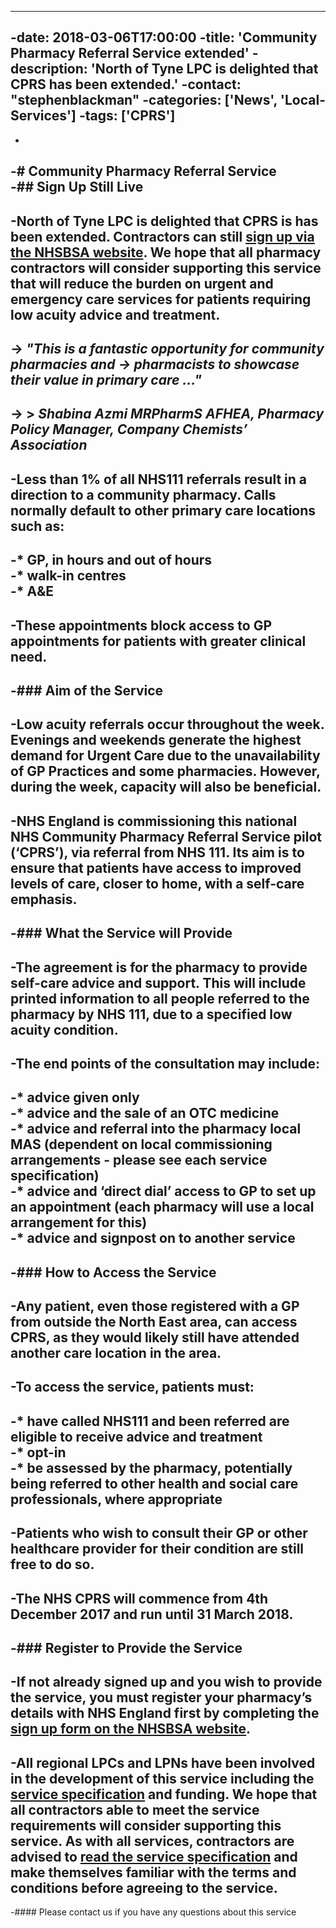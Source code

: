 ----
-date: 2018-03-06T17:00:00
-title: 'Community Pharmacy Referral Service extended'
-description: 'North of Tyne LPC is delighted that CPRS has been extended.'
-contact: "stephenblackman"
-categories: ['News', 'Local-Services']
-tags: ['CPRS']
----
-
-# Community Pharmacy Referral Service  
-## Sign Up Still Live  
-
-North of Tyne LPC is delighted that CPRS is has been extended.  Contractors can still [sign up via the NHSBSA website](http://www.nhsbsa.nhs.uk/CPRSnortheast).  We hope that all pharmacy contractors will consider supporting this service that will reduce the burden on urgent and emergency care services for patients requiring low acuity advice and treatment.  
-
-> *"This is a fantastic opportunity for community pharmacies and
-> pharmacists to showcase their value in primary care …"*  
-
-> > *Shabina Azmi MRPharmS AFHEA, Pharmacy Policy Manager, Company Chemists’ Association*  
-
-Less than 1% of all NHS111 referrals result in a direction to a community pharmacy. Calls normally default to other primary care locations such as:  
-
-* GP, in hours and out of hours  
-* walk-in centres  
-* A&E  
-
-These appointments block access to GP appointments for patients with greater clinical need.  
-
-### Aim of the Service  
-
-Low acuity referrals occur throughout the week. Evenings and weekends generate the highest demand for Urgent Care due to the unavailability of GP Practices and some pharmacies. However, during the week, capacity will also be beneficial.  
-
-NHS England is commissioning this national NHS Community Pharmacy Referral Service pilot (‘CPRS’), via referral from NHS 111. Its aim is to ensure that patients have access to improved levels of care, closer to home, with a self-care emphasis.  
-
-### What the Service will Provide  
-
-The agreement is for the pharmacy to provide self-care advice and support. This will include printed information to all people referred to the pharmacy by NHS 111, due to a specified low acuity condition.  
-
-The end points of the consultation may include:  
-
-* advice given only  
-* advice and the sale of an OTC medicine  
-* advice and referral into the pharmacy local MAS (dependent on local commissioning arrangements - please see each service specification)  
-* advice and ‘direct dial’ access to GP to set up an appointment (each pharmacy will use a local arrangement for this)  
-* advice and signpost on to another service  
-
-### How to Access the Service
-
-Any patient, even those registered with a GP from outside the North East area, can access CPRS, as they would likely still have attended another care location in the area.  
-
-To access the service, patients must:  
-
-* have called NHS111 and been referred are eligible to receive advice and treatment  
-* opt-in  
-* be assessed by the pharmacy, potentially being referred to other health and social care professionals, where appropriate  
-
-Patients who wish to consult their GP or other healthcare provider for their condition are still free to do so.  
-
-The NHS CPRS will commence from 4th December 2017 and run until 31 March 2018.  
-
-### Register to Provide the Service  
-
-If not already signed up and you wish to provide the service, you must register your pharmacy’s details with NHS England first by completing the [sign up form on the NHSBSA website](http://www.nhsbsa.nhs.uk/CPRSnortheast).  
-
-All regional LPCs and LPNs have been involved in the development of this service including the [service specification](https://www.nhsbsa.nhs.uk/sites/default/files/2017-11/CPRS%20SLA%20FINAL_0.pdf) and funding.  We hope that all contractors able to meet the service requirements will consider supporting this service.  As with all services, contractors are advised to [read the service specification](https://www.nhsbsa.nhs.uk/sites/default/files/2017-11/CPRS%20SLA%20FINAL_0.pdf) and make themselves familiar with the terms and conditions before agreeing to the service.  
-
-####  Please contact us if you have any questions about this service  
